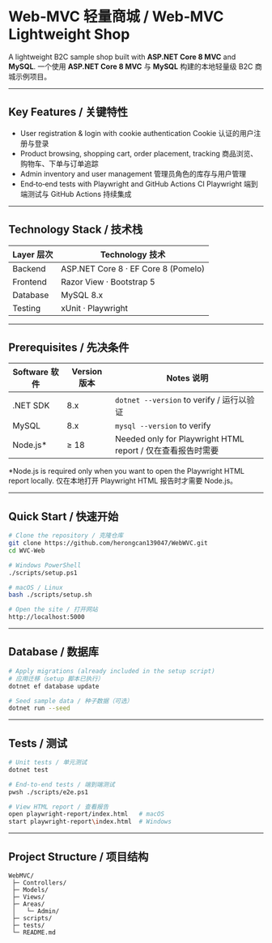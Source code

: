 # Web‑MVC 轻量商城 / Web‑MVC Lightweight Shop

A lightweight B2C sample shop built with **ASP.NET Core 8 MVC** and **MySQL**.
一个使用 **ASP.NET Core 8 MVC** 与 **MySQL** 构建的本地轻量级 B2C 商城示例项目。

---

## Key Features / 关键特性

* User registration & login with cookie authentication
  Cookie 认证的用户注册与登录
* Product browsing, shopping cart, order placement, tracking
  商品浏览、购物车、下单与订单追踪
* Admin inventory and user management
  管理员角色的库存与用户管理
* End‑to‑end tests with Playwright and GitHub Actions CI
  Playwright 端到端测试与 GitHub Actions 持续集成

---

## Technology Stack / 技术栈

| Layer 层次 | Technology 技术                       |
| -------- | ----------------------------------- |
| Backend  | ASP.NET Core 8 · EF Core 8 (Pomelo) |
| Frontend | Razor View · Bootstrap 5            |
| Database | MySQL 8.x                           |
| Testing  | xUnit · Playwright                  |

---

## Prerequisites / 先决条件

| Software 软件 | Version 版本 | Notes 说明                                           |
| ----------- | ---------- | -------------------------------------------------- |
| .NET SDK    | 8.x        | `dotnet --version` to verify / 运行以验证               |
| MySQL       | 8.x        | `mysql --version` to verify                        |
| Node.js\*   | ≥ 18       | Needed only for Playwright HTML report / 仅在查看报告时需要 |

\*Node.js is required only when you want to open the Playwright HTML report locally.
仅在本地打开 Playwright HTML 报告时才需要 Node.js。

---

## Quick Start / 快速开始

```bash
# Clone the repository / 克隆仓库
git clone https://github.com/herongcan139047/WebWVC.git
cd WVC-Web

# Windows PowerShell
./scripts/setup.ps1

# macOS / Linux
bash ./scripts/setup.sh

# Open the site / 打开网站
http://localhost:5000
```

---

## Database / 数据库

```bash
# Apply migrations (already included in the setup script)
# 应用迁移（setup 脚本已执行）
dotnet ef database update

# Seed sample data / 种子数据（可选）
dotnet run --seed
```

---

## Tests / 测试

```bash
# Unit tests / 单元测试
dotnet test

# End‑to‑end tests / 端到端测试
pwsh ./scripts/e2e.ps1

# View HTML report / 查看报告
open playwright-report/index.html   # macOS
start playwright-report\index.html  # Windows
```

---

## Project Structure / 项目结构

```
WebMVC/
 ├─ Controllers/
 ├─ Models/
 ├─ Views/
 ├─ Areas/
 │   └─ Admin/
 ├─ scripts/
 ├─ tests/
 └─ README.md
```


